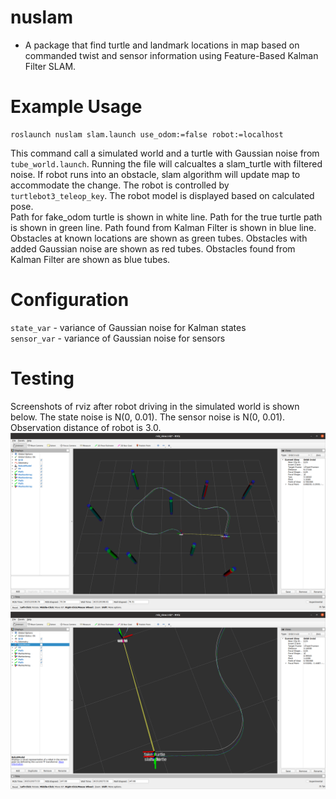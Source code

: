 # nuslam
* A package that find turtle and landmark locations in map based on commanded twist and sensor information using Feature-Based Kalman Filter SLAM. 

# Example Usage
```
roslaunch nuslam slam.launch use_odom:=false robot:=localhost
```
This command call a simulated world and a turtle with Gaussian noise from `tube_world.launch`. Running the 
file will calcualtes a slam_turtle with filtered noise. If robot runs into an obstacle, slam algorithm will update map
to accommodate the change. The robot is controlled by `turtlebot3_teleop_key`. The robot model is
displayed based on calculated pose.  
Path for fake_odom turtle is shown in white line. Path for the true turtle path is shown in green line. Path found from Kalman Filter is shown in blue line. 
Obstacles at known locations are shown as green tubes. Obstacles with added Gaussian noise are shown as red tubes. Obstacles found from Kalman Filter are shown as blue tubes.   

# Configuration
`state_var` - variance of Gaussian noise for Kalman states   
`sensor_var` - variance of Gaussian noise for sensors   

# Testing  
Screenshots of rviz after robot driving in the simulated world is shown below. The state noise is N(0, 0.01). The sensor noise is N(0, 0.01). Observation distance of robot is 3.0.   
![slam_result](images/slam_result.png)  
![slam_result_closer_look](images/slam_result_closer_look.png)  


